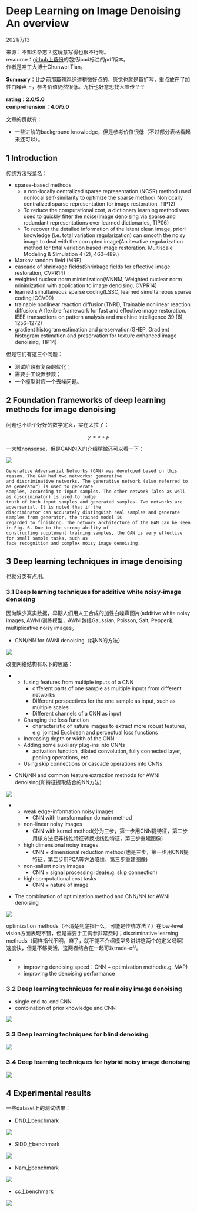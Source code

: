 # Deep Learning on Image Denoising An overview  

2021/7/13  

来源：不知名杂志？这玩意写得也很不行啊。  
resource：[github上备份](https://github.com/YouCaiJun98/YouCaiJun98.github.io/blob/master/articles/CV/Denoising/Deep%20Learning%20for%20Image%20Denoising%EF%BC%9AA%20Survey.pdf)的包括ipad标注的pdf版本。  
作者是哈工大博士Chunwei Tian。  

**Summary**：比之前那篇辣鸡综述稍微好点的，感觉也就是篇扩写，重点放在了加性白噪声上，参考价值仍然很低。~~九折也好意思找人宣传？？~~  

**rating：2.0/5.0**  
**comprehension：4.0/5.0**  

文章的贡献有：  
* 一些进阶的background knowledge，但是参考价值很低（不过部分表格看起来还可以）。  

## 1 Introduction  
传统方法报菜名：  
* sparse-based methods  
    * a non-locally centralized sparse representation (NCSR) method used nonlocal self-similarity to optimize the sparse method( Nonlocally centralized sparse representation for image restoration, TIP12)  
    * To reduce the computational cost, a dictionary learning method was used to quickly filter the noise(Image denoising via sparse and redundant representations over learned dictionaries, TIP06)  
    * To recover the detailed information of the latent clean image, priori knowledge (i.e. total variation regularization) can smooth the noisy image to deal with the corrupted image(An iterative regularization method for total variation based image restoration. Multiscale Modeling & Simulation 4 (2), 460–489.)  
* Markov random field (MRF)  
* cascade of shrinkage fields(Shrinkage fields for effective image restoration, CVPR14)  
* weighted nuclear norm minimization(WNNM, Weighted nuclear norm minimization with application to image denoising, CVPR14)  
* learned simultaneous sparse coding(LSSC, learned simultaneous sparse coding,ICCV09)  
* trainable nonlinear reaction diffusion(TNRD, Trainable nonlinear reaction diffusion: A flexible framework for fast and effective image restoration. IEEE transactions on pattern analysis and machine intelligence 39 (6), 1256–1272)  
* gradient histogram estimation and preservation(GHEP, Gradient histogram estimation and preservation for texture enhanced image denoising, TIP14)  

但是它们有这三个问题：  
* 测试阶段有复杂的优化；  
* 需要手工设置参数；  
* 一个模型对应一个去噪问题。  

## 2 Foundation frameworks of deep learning methods for image denoising  
问题也不给个好好的数学定义，实在太拉了：  

 $$y = x + \mu$$  

一大堆nonsense，但是GAN的入门介绍稍微还可以看一下：  

![](https://raw.githubusercontent.com/YouCaiJun98/MyPicBed/main/imgs/202107130007.png)  

```  
Generative Adversarial Networks (GAN) was developed based on this reason. The GAN had two networks: generative 
and discriminative networks. The generative network (also referred to as generator) is used to generate 
samples, according to input samples. The other network (also as well as discriminator) is used to judge 
truth of both input samples and generated samples. Two networks are adversarial. It is noted that if the 
discriminator can accurately distinguish real samples and generate samples from generator, the trained model is 
regarded to finishing. The network architecture of the GAN can be seen in Fig. 6. Due to the strong ability of 
constructing supplement training samples, the GAN is very effective for small sample tasks, such as 
face recognition and complex noisy image denoising.
```  

## 3 Deep learning techniques in image denoising  
也就分类有点用。  
### 3.1 Deep learning techniques for additive white noisy-image denoising  
因为缺少真实数据，早期人们用人工合成的加性白噪声图片(additive white noisy images, AWNI)训练模型，AWNI包括Gaussian, Poisson, Salt, Pepper和multiplicative noisy images。  
* CNN/NN for AWNI denoising（纯NN的方法）  

![](https://raw.githubusercontent.com/YouCaiJun98/MyPicBed/main/imgs/202107130008.png)  

改变网络结构有以下的思路：  
*   * fusing features from multiple inputs of a CNN  
        * different parts of one sample as multiple inputs from different networks  
        * Different perspectives for the one sample as input, such as multiple scales  
        * Different channels of a CNN as input  
    * Changing the loss function  
        * characteristic of nature images to extract more robust features, e.g. jointed Euclidean and perceptual loss functions  
    * Increasing depth or width of the CNN  
    * Adding some auxiliary plug-ins into CNNs  
        * activation function, dilated convolution, fully connected layer, pooling operations, etc.  
    * Using skip connections or cascade operations into CNNs  

* CNN/NN and common feature extraction methods for AWNI denoising(和特征提取结合的NN方法)  

![](https://raw.githubusercontent.com/YouCaiJun98/MyPicBed/main/imgs/202107130009.png)   

*    * weak edge-information noisy images  
        * CNN with transformation domain method  
     * non-linear noisy images  
        * CNN with kernel method(分为三步，第一步用CNN提特征，第二步用核方法把非线性特征转换成线性特征，第三步重建图像)  
     * high dimensional noisy images  
        * CNN + dimensional reduction method(也是三步，第一步用CNN提特征，第二步用PCA等方法降维，第三步重建图像)  
     * non-salient noisy images  
        * CNN + signal processing idea(e.g. skip connection)  
     * high computational cost tasks  
        * CNN + nature of image  

* The combination of optimization method and CNN/NN for AWNI denoising  

![](https://raw.githubusercontent.com/YouCaiJun98/MyPicBed/main/imgs/202107130010.png)  

optimization methods（不清楚到底指什么，可能是传统方法？）在low-level vision方面表现不错，但是需要手工调参非常费时；discriminative learning methods（同样指代不明，麻了，就不能不介绍模型多讲讲这两个的定义吗啊）速度快，但是不够灵活，这两者结合在一起可以trade-off。  
*   * improving denoising speed：CNN + optimization method(e.g. MAP)
    * improving the denoising performance  

### 3.2 Deep learning techniques for real noisy image denoising  
* single end-to-end CNN  
* combination of prior knowledge and CNN  

![](https://raw.githubusercontent.com/YouCaiJun98/MyPicBed/main/imgs/202107130011.png)  

### 3.3 Deep learning techniques for blind denoising  

![](https://raw.githubusercontent.com/YouCaiJun98/MyPicBed/main/imgs/202107130012.png)  

### 3.4 Deep learning techniques for hybrid noisy image denoising  

![](https://raw.githubusercontent.com/YouCaiJun98/MyPicBed/main/imgs/202107130013.png)  

## 4 Experimental results  
一些dataset上的测试结果：  
* DND上benchmark  
 
![](https://raw.githubusercontent.com/YouCaiJun98/MyPicBed/main/imgs/202107130014.png)  

* SIDD上benchmark  

![](https://raw.githubusercontent.com/YouCaiJun98/MyPicBed/main/imgs/202107130015.png)  

* Nam上benchmark  

![](https://raw.githubusercontent.com/YouCaiJun98/MyPicBed/main/imgs/202107130016.png)  

* cc上benchmark  

![](https://raw.githubusercontent.com/YouCaiJun98/MyPicBed/main/imgs/202107130017.png)  
